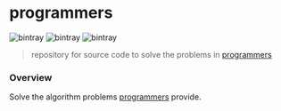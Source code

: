 # programmers
![bintray](https://img.shields.io/badge/language-java%3A8-yellowgreen)
![bintray](https://img.shields.io/badge/build-gradle-yellow)
![bintray](https://img.shields.io/badge/test-junit%3A4.12-orange)
> repository for source code to solve the problems in [programmers](https://programmers.co.kr/)

### Overview
Solve the algorithm problems [programmers](https://programmers.co.kr/) provide.


